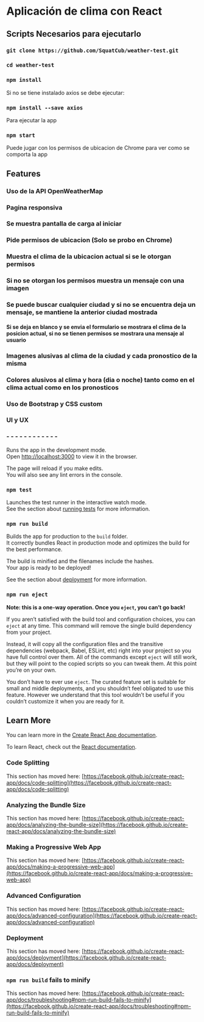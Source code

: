 # Aplicación de clima con React

## Scripts Necesarios para ejecutarlo
### `git clone https://github.com/SquatCub/weather-test.git`
### `cd weather-test`
### `npm install`

Si no se tiene instalado axios se debe ejecutar:
### `npm install --save axios`

Para ejecutar la app
### `npm start`

Puede jugar con los permisos de ubicacion de Chrome para ver como se comporta la app 

## Features
### Uso de la API OpenWeatherMap
### Pagina responsiva
### Se muestra pantalla de carga al iniciar
### Pide permisos de ubicacion (Solo se probo en Chrome)
### Muestra el clima de la ubicacion actual si se le otorgan permisos
### Si no se otorgan los permisos muestra un mensaje con una imagen

### Se puede buscar cualquier ciudad y si no se encuentra deja un mensaje, se mantiene la anterior ciudad mostrada
#### Si se deja en blanco y se envia el formulario se mostrara el clima de la posicion actual, si no se tienen permisos se mostrara una mensaje al usuario

### Imagenes alusivas al clima de la ciudad y cada pronostico de la misma
### Colores alusivos al clima y hora (dia o noche) tanto como en el clima actual como en los pronosticos
### Uso de Bootstrap y CSS custom
### UI y UX

### -   -   -   -   -   -   -   -   -   -   -   -   ##
Runs the app in the development mode.\
Open [http://localhost:3000](http://localhost:3000) to view it in the browser.

The page will reload if you make edits.\
You will also see any lint errors in the console.

### `npm test`

Launches the test runner in the interactive watch mode.\
See the section about [running tests](https://facebook.github.io/create-react-app/docs/running-tests) for more information.

### `npm run build`

Builds the app for production to the `build` folder.\
It correctly bundles React in production mode and optimizes the build for the best performance.

The build is minified and the filenames include the hashes.\
Your app is ready to be deployed!

See the section about [deployment](https://facebook.github.io/create-react-app/docs/deployment) for more information.

### `npm run eject`

**Note: this is a one-way operation. Once you `eject`, you can’t go back!**

If you aren’t satisfied with the build tool and configuration choices, you can `eject` at any time. This command will remove the single build dependency from your project.

Instead, it will copy all the configuration files and the transitive dependencies (webpack, Babel, ESLint, etc) right into your project so you have full control over them. All of the commands except `eject` will still work, but they will point to the copied scripts so you can tweak them. At this point you’re on your own.

You don’t have to ever use `eject`. The curated feature set is suitable for small and middle deployments, and you shouldn’t feel obligated to use this feature. However we understand that this tool wouldn’t be useful if you couldn’t customize it when you are ready for it.

## Learn More

You can learn more in the [Create React App documentation](https://facebook.github.io/create-react-app/docs/getting-started).

To learn React, check out the [React documentation](https://reactjs.org/).

### Code Splitting

This section has moved here: [https://facebook.github.io/create-react-app/docs/code-splitting](https://facebook.github.io/create-react-app/docs/code-splitting)

### Analyzing the Bundle Size

This section has moved here: [https://facebook.github.io/create-react-app/docs/analyzing-the-bundle-size](https://facebook.github.io/create-react-app/docs/analyzing-the-bundle-size)

### Making a Progressive Web App

This section has moved here: [https://facebook.github.io/create-react-app/docs/making-a-progressive-web-app](https://facebook.github.io/create-react-app/docs/making-a-progressive-web-app)

### Advanced Configuration

This section has moved here: [https://facebook.github.io/create-react-app/docs/advanced-configuration](https://facebook.github.io/create-react-app/docs/advanced-configuration)

### Deployment

This section has moved here: [https://facebook.github.io/create-react-app/docs/deployment](https://facebook.github.io/create-react-app/docs/deployment)

### `npm run build` fails to minify

This section has moved here: [https://facebook.github.io/create-react-app/docs/troubleshooting#npm-run-build-fails-to-minify](https://facebook.github.io/create-react-app/docs/troubleshooting#npm-run-build-fails-to-minify)
